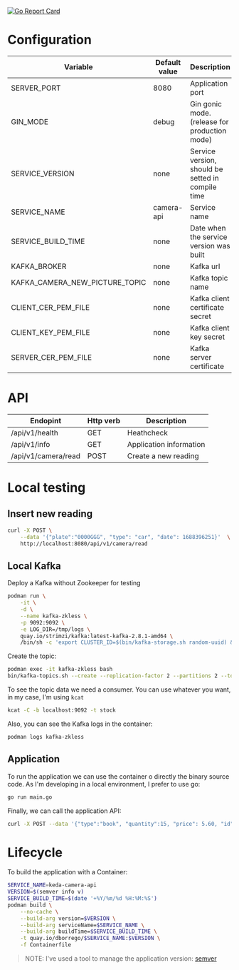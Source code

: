 [![Go Report Card](https://goreportcard.com/badge/github.com/dbgjerez/workshop-keda/apps/camera-api/src)](https://goreportcard.com/report/github.com/dbgjerez/workshop-keda/apps/camera-api/src)

# Configuration
| Variable | Default value | Description |
| ------ | ------ | ------ |
| SERVER_PORT | 8080 | Application port |
| GIN_MODE | debug | Gin gonic mode. (release for production mode) |
| SERVICE_VERSION | none | Service version, should be setted in compile time |
| SERVICE_NAME | camera-api | Service name |
| SERVICE_BUILD_TIME | none | Date when the service version was built |
| KAFKA_BROKER | none | Kafka url |
| KAFKA_CAMERA_NEW_PICTURE_TOPIC | none | Kafka topic name |
| CLIENT_CER_PEM_FILE | none | Kafka client certificate secret |
| CLIENT_KEY_PEM_FILE | none | Kafka client key secret |
| SERVER_CER_PEM_FILE | none | Kafka server certificate |

# API
| Endopint | Http verb | Description |
| ------ | ------ | ------ |
| /api/v1/health | GET | Heathcheck |
| /api/v1/info | GET | Application information |
| /api/v1/camera/read | POST | Create a new reading |

# Local testing

## Insert new reading

```bash
curl -X POST \
    --data '{"plate":"0000GGG", "type": "car", "date": 1688396251}'  \
    http://localhost:8080/api/v1/camera/read
```

## Local Kafka

Deploy a Kafka without Zookeeper for testing

```bash
podman run \
    -it \
    -d \
    --name kafka-zkless \
    -p 9092:9092 \
    -e LOG_DIR=/tmp/logs \
    quay.io/strimzi/kafka:latest-kafka-2.8.1-amd64 \
    /bin/sh -c 'export CLUSTER_ID=$(bin/kafka-storage.sh random-uuid) && bin/kafka-storage.sh format -t $CLUSTER_ID -c config/kraft/server.properties && bin/kafka-server-start.sh config/kraft/server.properties'
```

Create the topic:

```bash
podman exec -it kafka-zkless bash
bin/kafka-topics.sh --create --replication-factor 2 --partitions 2 --topic camera-new-picture
```

To see the topic data we need a consumer. You can use whatever you want, in my case, I'm using ```kcat```

```bash
kcat -C -b localhost:9092 -t stock
```

Also, you can see the Kafka logs in the container:

```bash
podman logs kafka-zkless
```

## Application

To run the application we can use the container o directly the binary source code. As I'm developing in a local environment, I prefer to use go:

```bash
go run main.go
```

Finally, we can call the application API:

```bash
curl -X POST --data '{"type":"book", "quantity":15, "price": 5.60, "id": "1"}' localhost:8080/api/v1/stock
```

# Lifecycle

To build the application with a Container:

```bash
SERVICE_NAME=keda-camera-api
VERSION=$(semver info v)
SERVICE_BUILD_TIME=$(date '+%Y/%m/%d %H:%M:%S')
podman build \
    --no-cache \
    --build-arg version=$VERSION \
    --build-arg serviceName=$SERVICE_NAME \
    --build-arg buildTime=$SERVICE_BUILD_TIME \
    -t quay.io/dborrego/$SERVICE_NAME:$VERSION \
    -f Containerfile
```

> NOTE: I've used a tool to manage the application version: [semver](https://github.com/dbgjerez/semantic-versioning-cli)
